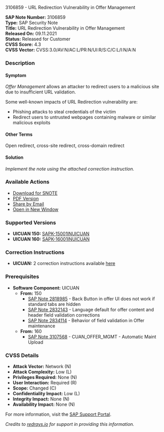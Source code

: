 3106859 - URL Redirection Vulnerability in Offer Management

**SAP Note Number:** 3106859  
**Type:** SAP Security Note  
**Title:** URL Redirection Vulnerability in Offer Management  
**Released On:** 09.11.2021  
**Status:** Released for Customer  
**CVSS Score:** 4.3  
**CVSS Vector:** CVSS:3.0/AV:N/AC:L/PR:N/UI:R/S:C/C:L/I:N/A:N

### Description

#### Symptom
*Offer Management* allows an attacker to redirect users to a malicious site due to insufficient URL validation.

Some well-known impacts of URL Redirection vulnerability are:
- Phishing attacks to steal credentials of the victim
- Redirect users to untrusted webpages containing malware or similar malicious exploits

#### Other Terms
Open redirect, cross-site redirect, cross-domain redirect

#### Solution
*Implement the note using the attached correction instruction.*

### Available Actions
- [Download for SNOTE](https://notesdownloads.sap.com/note/0040000001605232021)
- [PDF Version](https://userapps.support.sap.com/sap/support/sfm/notes/print/0003106859?language=en-US&token=38155791C10E689BE73AF68C7A581BB4)
- [Share by Email](https://me.sap.com/notes/3106859/share)
- [Open in New Window](https://me.sap.com/notes/3106859)

### Supported Versions
- **UICUAN 150:** [SAPK-15001INUICUAN](https://me.sap.com/supportpackage/SAPK-15001INUICUAN)
- **UICUAN 160:** [SAPK-16001INUICUAN](https://me.sap.com/supportpackage/SAPK-16001INUICUAN)

### Correction Instructions
- **UICUAN:** 2 correction instructions available [here](https://me.sap.com/corrins/0003106859/17065)

### Prerequisites
- **Software Component:** UICUAN
  - **From:** 150
    - [SAP Note 2818985](https://me.sap.com/notes/2818985) - Back Button in offer UI does not work if standard tabs are hidden
    - [SAP Note 2832143](https://me.sap.com/notes/2832143) - Language default for offer content and header field validation corrections
    - [SAP Note 2834114](https://me.sap.com/notes/2834114) - Behavior of field validation in Offer maintenance
  - **From:** 160
    - [SAP Note 3107568](https://me.sap.com/notes/3107568) - CUAN_OFFER_MGMT - Automatic Maint Upload

### CVSS Details
- **Attack Vector:** Network (N)
- **Attack Complexity:** Low (L)
- **Privileges Required:** None (N)
- **User Interaction:** Required (R)
- **Scope:** Changed (C)
- **Confidentiality Impact:** Low (L)
- **Integrity Impact:** None (N)
- **Availability Impact:** None (N)

For more information, visit the [SAP Support Portal](https://me.sap.com/notes/3106859).

*Credits to [redrays.io](https://redrays.io) for support in providing this information.*